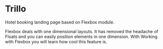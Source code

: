 # Trillo
Hotel booking landing page based on Flexbox module.

Flexbox deals with one dimensional layouts. It has removed the headache of Floats and you can easily position elements in one dimension.
With Working with Flexbox you will learn how cool this feature is.

